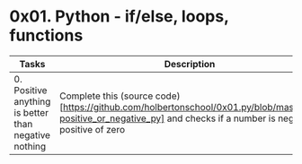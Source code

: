# 0x01. Python - if/else, loops, functions

| Tasks                          | Description                                                                     |
| ------------------------------ | ------------------------------------------------------------------------------- |
| 0. Positive anything is better than negative nothing | Complete this (source code)[https://github.com/holbertonschool/0x01.py/blob/master/0-positive_or_negative_py] and checks if a number is negative, positive of zero |
